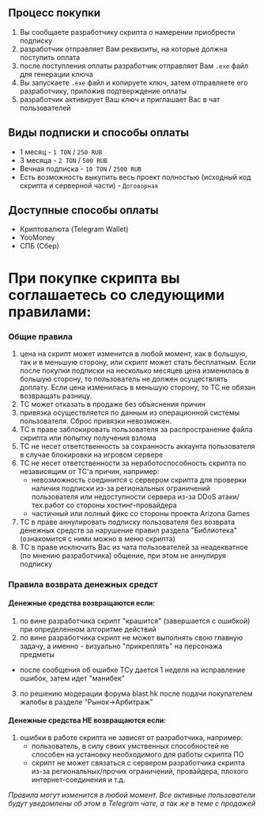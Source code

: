 ## Процесс покупки
1. Вы сообщаете разработчику скрипта о намерении приобрести подписку
2. разработчик отправляет Вам реквизиты, на которые должна поступить оплата
3. после поступления оплаты разработчик отправляет Вам `.exe` файл для генерации ключа
4. Вы запускаете `.exe` файл и копируете ключ, затем отправляете его разработчику, приложив подтверждение оплаты
5. разработчик активирует Ваш ключ и приглашает Вас в чат пользователей
   
## Виды подписки и способы оплаты
* 1 месяц - `1 TON` / `250 RUB`
* 3 месяца - `2 TON` / `500 RUB`
* Вечная подписка - `10 TON` / `2500 RUB`
* Есть возможность выкупить весь проект полностью (исходный код скрипта и серверной части) - `Договорная`
  
## Доступные способы оплаты
* Криптовалюта (Telegram Wallet)
* YooMoney
* СПБ (Сбер)

# При покупке скрипта вы соглашаетесь со следующими правилами:
### Общие правила
1. цена на скрипт может изменится в любой момент, как в большую, так и в меньшую сторону, или скрипт может стать бесплатным. Если после покупки подписки на несколько месяцев цена изменилась в большую сторону, то пользователь не должен осуществлять доплату. Если цена изменилась в меньшую сторону, то ТС не обязан возвращать разницу.
2. ТС может отказать в продаже без объяснения причин
3. привязка осуществляется по данным из операционной системы пользователя. Сброс привязки невозможен.
4. ТС в праве заблокировать пользователя за распространение файла скрипта или попытку получения взлома
5. ТС не несет ответственность за сохранность аккаунта пользователя в случае блокировки на игровом сервере
6. ТС не несет ответственности за неработоспособность скрипта по независящим от ТС'а причин, например:
   * невозможность соединится с сервером скрипта для проверки наличия подписки из-за региональных ограничений пользователя или недоступности сервера из-за DDoS атаки/тех.работ со стороны хостинг-провайдера
   * частичный или полный фикс со стороны проекта Arizona Games
7. ТС в праве аннулировать подписку пользователя без возврата денежных средств за нарушение правил раздела "Библиотека" (ознакомится с ними можно в меню скрипта)
8. ТС в праве исключить Вас из чата пользователей за неадекватное (по мнению разработчика) общение, при этом не аннулируя подписку

### Правила возврата денежных средст
#### Денежные средства возвращаются если:
1. по вине разработчика скрипт "крашится" (завершается с ошибкой) при определенном алгоритме действий
2. по вине разработчика скрипт не может выполнять свою главную задачу, а именно - визуально "прикреплять" на персонажа предметы
* после сообщения об ошибке ТСу дается 1 неделя на исправление ошибок, затем идет "манибек" 
3. по решению модерации форума blast.hk после подачи покупателем жалобы в разделе "Рынок->Арбитраж"

#### Денежные средства НЕ возвращаются если:
1. ошибки в работе скрипта не зависят от разработчика, например:
    * пользователь, в силу своих умственных способностей не способен на установку необходимого для работы скрипта ПО
    * скрипт не может связаться с сервером разработчика скрипта из-за региональных/прочих ограничений, провайдера, плохого интернет-соединения и т.д.

*Правила могут изменится в любой момент. Все активные пользователи будут уведомлены об этом в Telegram чате, а так же в теме с продажей*
